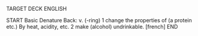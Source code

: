 TARGET DECK
ENGLISH

START
Basic
Denature
Back: v. (-ring) 1 change the properties of (a protein etc.) By heat, acidity, etc. 2 make (alcohol) undrinkable. [french]
END
